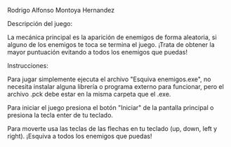 Rodrigo Alfonso Montoya Hernandez

Descripción del juego:

La mecánica principal es la aparición de enemigos de forma aleatoria,
si alguno de los enemigos te toca se termina el juego.
¡Trata de obtener la mayor puntuación evitando a todos los enemigos que puedas!

Instrucciones:

Para jugar simplemente ejecuta el archivo "Esquiva enemigos.exe",
no necesita instalar alguna librería o programa externo para funcionar, 
pero el archivo .pck debe estar en la misma carpeta que el .exe.

Para iniciar el juego presiona el botón "Iniciar" de la pantalla principal 
o presiona la tecla enter de tu teclado.

Para moverte usa las teclas de las flechas en tu teclado (up, down, left y right).
¡Esquiva a todos los enemigos que puedas!
